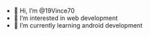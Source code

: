 - 👋 Hi, I’m @19Vince70
- 👀 I’m interested in web development
- 🌱 I’m currently learning android development

<!---
19Vince70/19Vince70 is a ✨ special ✨ repository because its `README.md` (this file) appears on your GitHub profile.
You can click the Preview link to take a look at your changes.
--->
